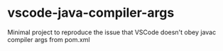 # vscode-java-compiler-args
Minimal project to reproduce the issue that VSCode doesn't obey javac compiler args from pom.xml
